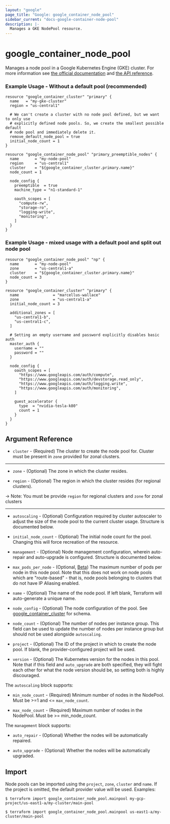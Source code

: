 ```yaml
---
layout: "google"
page_title: "Google: google_container_node_pool"
sidebar_current: "docs-google-container-node-pool"
description: |-
  Manages a GKE NodePool resource.
---
```


# google\_container\_node\_pool

Manages a node pool in a Google Kubernetes Engine (GKE) cluster. For more
information see [the official documentation](https://cloud.google.com/container-engine/docs/node-pools)
and [the API reference](https://cloud.google.com/container-engine/reference/rest/v1/projects.zones.clusters.nodePools).

### Example Usage - Without a default pool (recommended)

```hcl
resource "google_container_cluster" "primary" {
  name   = "my-gke-cluster"
  region = "us-central1"
  
  # We can't create a cluster with no node pool defined, but we want to only use
  # explicitly defined node pools. So, we create the smallest possible default
  # node pool and immediately delete it.
  remove_default_node_pool = true
  initial_node_count = 1
}

resource "google_container_node_pool" "primary_preemptible_nodes" {
  name       = "my-node-pool"
  region     = "us-central1"
  cluster    = "${google_container_cluster.primary.name}"
  node_count = 1

  node_config {
    preemptible  = true
    machine_type = "n1-standard-1"

    oauth_scopes = [
      "compute-rw",
      "storage-ro",
      "logging-write",
      "monitoring",
    ]
  }
}
```

### Example Usage - mixed usage with a default pool and split out node pool

```hcl
resource "google_container_node_pool" "np" {
  name       = "my-node-pool"
  zone       = "us-central1-a"
  cluster    = "${google_container_cluster.primary.name}"
  node_count = 3
}

resource "google_container_cluster" "primary" {
  name               = "marcellus-wallace"
  zone               = "us-central1-a"
  initial_node_count = 3

  additional_zones = [
    "us-central1-b",
    "us-central1-c",
  ]

  # Setting an empty username and password explicitly disables basic auth
  master_auth {
    username = ""
    password = ""
  }

  node_config {
    oauth_scopes = [
      "https://www.googleapis.com/auth/compute",
      "https://www.googleapis.com/auth/devstorage.read_only",
      "https://www.googleapis.com/auth/logging.write",
      "https://www.googleapis.com/auth/monitoring",
    ]

    guest_accelerator {
      type  = "nvidia-tesla-k80"
      count = 1
    }
  }
}

```

## Argument Reference

* `cluster` - (Required) The cluster to create the node pool for.  Cluster must be present in `zone` provided for zonal clusters.

- - -

* `zone` - (Optional) The zone in which the cluster resides.

* `region` - (Optional) The region in which the cluster resides (for regional clusters).

-> Note: You must be provide `region` for regional clusters and `zone` for zonal clusters

- - -

* `autoscaling` - (Optional) Configuration required by cluster autoscaler to adjust
    the size of the node pool to the current cluster usage. Structure is documented below.

* `initial_node_count` - (Optional) The initial node count for the pool. Changing this will force
    recreation of the resource.

* `management` - (Optional) Node management configuration, wherein auto-repair and
    auto-upgrade is configured. Structure is documented below.

* `max_pods_per_node` - (Optional, [Beta](https://terraform.io/docs/providers/google/provider_versions.html)) The maximum number of pods per node in this node pool.
    Note that this does not work on node pools which are "route-based" - that is, node
    pools belonging to clusters that do not have IP Aliasing enabled.

* `name` - (Optional) The name of the node pool. If left blank, Terraform will
    auto-generate a unique name.

* `node_config` - (Optional) The node configuration of the pool. See
    [google_container_cluster](container_cluster.html) for schema.

* `node_count` - (Optional) The number of nodes per instance group. This field can be used to
    update the number of nodes per instance group but should not be used alongside `autoscaling`.

* `project` - (Optional) The ID of the project in which to create the node pool. If blank,
    the provider-configured project will be used.

* `version` - (Optional) The Kubernetes version for the nodes in this pool. Note that if this field
    and `auto_upgrade` are both specified, they will fight each other for what the node version should
    be, so setting both is highly discouraged.

The `autoscaling` block supports:

* `min_node_count` - (Required) Minimum number of nodes in the NodePool. Must be >=1 and
    <= `max_node_count`.

* `max_node_count` - (Required) Maximum number of nodes in the NodePool. Must be >= min_node_count.

The `management` block supports:

* `auto_repair` - (Optional) Whether the nodes will be automatically repaired.

* `auto_upgrade` - (Optional) Whether the nodes will be automatically upgraded.

## Import

Node pools can be imported using the `project`, `zone`, `cluster` and `name`. If
the project is omitted, the default provider value will be used. Examples:

```
$ terraform import google_container_node_pool.mainpool my-gcp-project/us-east1-a/my-cluster/main-pool

$ terraform import google_container_node_pool.mainpool us-east1-a/my-cluster/main-pool
```
